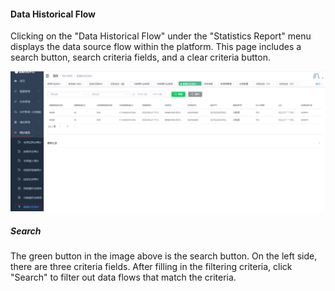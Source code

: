 #### Data Historical Flow

Clicking on the "Data Historical Flow" under the "Statistics Report" menu displays the data source flow within the platform. This page includes a search button, search criteria fields, and a clear criteria button.

![image-20230621113944243](../../../../images/whalealDataImages/image-20230621113944243.png)

##### Search

The green button in the image above is the search button. On the left side, there are three criteria fields. After filling in the filtering criteria, click "Search" to filter out data flows that match the criteria.